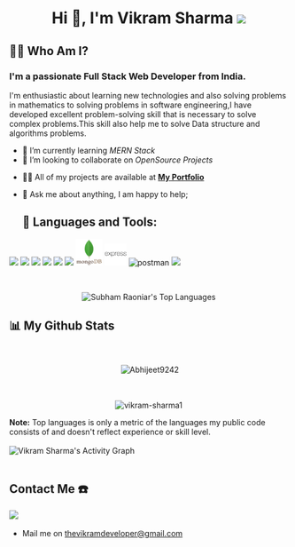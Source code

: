 <h1 align="center">Hi 👋, I'm Vikram Sharma  <img src="https://camo.githubusercontent.com/63371d36886ee658f5a97401f393e1ab1684b2fd3de674b8f5efc7d410b2a3d0/68747470733a2f2f6d656469612e67697068792e636f6d2f6d656469612f57556c706c634d704f43456d5447427442572f67697068792e676966" width="50px"</h1>

##  🙋‍♂️ Who Am I?
<h3 >I'm a passionate Full Stack Web Developer from India.</h3>
<p>I'm enthusiastic about learning new technologies and also solving problems in mathematics to solving problems in software engineering,I have developed excellent problem-solving skill that is necessary to solve complex problems.This skill also help me to solve Data structure and algorithms problems.</p>

 - 🌱 I’m currently learning *MERN Stack*
- 👯 I’m looking to collaborate on *OpenSource Projects*
<!-- - 🌱 I’m currently learning various new technologies. -->
 - 👨‍💻 All of my projects are available at **[My Portfolio]("")**
<!--  - 📫 How to reach me *shekhar.shashi735@gmail.com* -->
- 💬 Ask me about anything, I am happy to help;

  ## 🚀 Languages and Tools:

<p align="left"> 
<img src="https://img.icons8.com/color/48/000000/html-5.png"/>  
    <img src="https://img.icons8.com/color/48/000000/css3.png"/>
   <img src="https://img.icons8.com/color/48/000000/javascript.png"/>
    <img src="https://img.icons8.com/color/48/000000/react-native.png"/> 
    <img src="https://img.icons8.com/color/48/000000/redux.png"/>
     <img src="https://img.icons8.com/color/48/000000/nodejs.png"/>
    <img src="https://raw.githubusercontent.com/devicons/devicon/master/icons/mongodb/mongodb-original-wordmark.svg" alt="mongodb" width="48" height="48"/>
     <img src="https://raw.githubusercontent.com/devicons/devicon/master/icons/express/express-original-wordmark.svg" alt="express" width="40" height="40"/> 
  <img src="https://www.vectorlogo.zone/logos/getpostman/getpostman-icon.svg" alt="postman" width="45" height="45"/> 
   <img src="https://img.icons8.com/color/48/000000/git.png"/> 
  
</p>
 <!-- <p align="center" >
  <img  src="https://user-images.githubusercontent.com/82999542/132934744-131c1891-4a4f-4e88-a64a-36720ad7470b.png">
  </p> -->

<!-- [![React Badge](https://img.shields.io/badge/-React-61DBFB?style=for-the-badge&labelColor=black&logo=react&logoColor=61DBFB)](#)  [![Javascript Badge](https://img.shields.io/badge/-Javascript-F0DB4F?style=for-the-badge&labelColor=black&logo=javascript&logoColor=F0DB4F)](#) [![Typescript Badge](https://img.shields.io/badge/-Typescript-007acc?style=for-the-badge&labelColor=black&logo=typescript&logoColor=007acc)](#) [![Nodejs Badge](https://img.shields.io/badge/-Nodejs-3C873A?style=for-the-badge&labelColor=black&logo=node.js&logoColor=3C873A)](#) [![GraphQL Badge](https://img.shields.io/badge/-GraphQl-e535ab?style=for-the-badge&labelColor=black&logo=node.js&logoColor=e535ab)](#) -->
<br/>
<p align="center"><img alt="Subham Raoniar's Top Languages" src="https://github-readme-stats.vercel.app/api/top-langs/?username=vikram-sharma1&langs_count=8&count_private=true&layout=compact&theme=react&hide_border=true&bg_color=0D1117" />
       
</p>
 

## 📊 My Github Stats

  <br/>
  <p align="center">&nbsp;<img align="center" src="https://github-readme-stats.vercel.app/api?username=vikram-sharma1&show_icons=true&locale=en&theme=highcontrast" alt="Abhijeet9242" /></p>
<br>
<p align="center"><img align="center" src="https://github-readme-streak-stats.herokuapp.com/?user=vikram-sharma1&&theme=highcontrast" alt="vikram-sharma1" /></p>
  <b>Note:</b> Top languages is only a metric of the languages my public code consists of and doesn't reflect experience or skill level.


<br/>
<br/>
<img alt="Vikram Sharma's Activity Graph" src="https://activity-graph.herokuapp.com/graph?username=vikram-sharma1&bg_color=0D1117&color=5BCDEC&line=5BCDEC&point=FFFFFF&hide_border=true" />

<br/>
<br/>

## Contact Me ☎️
<p align="left">

<a href = "https://www.linkedin.com/in/shashi-kumar-0a4835150/"><img src="https://img.icons8.com/fluent/48/000000/linkedin.png"/></a>
 * Mail me on thevikramdeveloper@gmail.com

</p>
